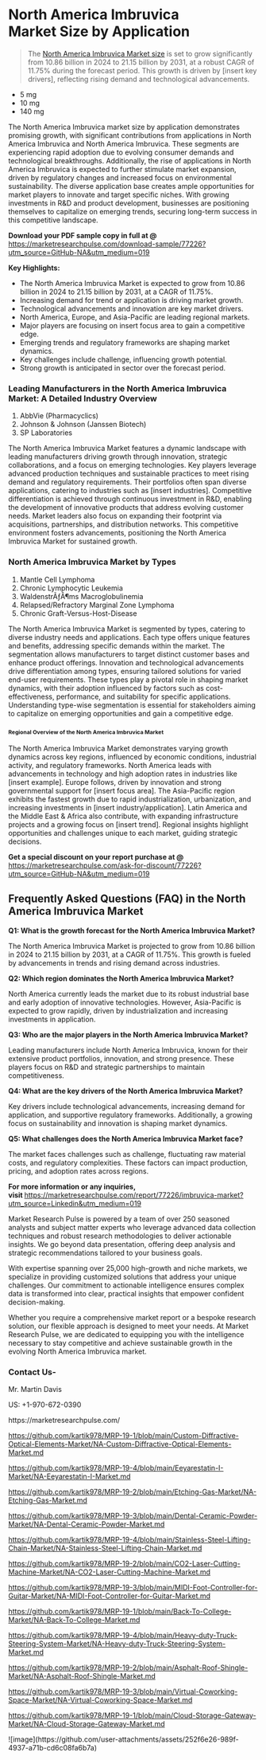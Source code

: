 <h1>North America Imbruvica Market&nbsp;Size by Application</h1><blockquote><p>The <a href="https://marketresearchpulse.com/download-sample/77226?utm_source=GitHub-NA&amp;utm_medium=019">North America Imbruvica Market size</a> is set to grow significantly from 10.86 billion in 2024 to 21.15 billion by 2031, at a robust CAGR of 11.75% during the forecast period. This growth is driven by [insert key drivers], reflecting rising demand and technological advancements.</p></blockquote><ul><li>5 mg <li> 10 mg <li> 140 mg</li></ul><p>The North America Imbruvica market size by application demonstrates promising growth, with significant contributions from applications in North America Imbruvica and North America Imbruvica. These segments are experiencing rapid adoption due to evolving consumer demands and technological breakthroughs. Additionally, the rise of applications in North America Imbruvica is expected to further stimulate market expansion, driven by regulatory changes and increased focus on environmental sustainability. The diverse application base creates ample opportunities for market players to innovate and target specific niches. With growing investments in R&D and product development, businesses are positioning themselves to capitalize on emerging trends, securing long-term success in this competitive landscape.</p><p><strong>Download your PDF sample copy in full at @ </strong><a href="https://marketresearchpulse.com/download-sample/77226?utm_source=GitHub-NA&amp;utm_medium=019">https://marketresearchpulse.com/download-sample/77226?utm_source=GitHub-NA&amp;utm_medium=019</a></p><p><strong>Key Highlights: </strong></p><ul><li>The North America Imbruvica Market is expected to grow from 10.86 billion in 2024 to 21.15 billion by 2031, at a CAGR of 11.75%.</li><li>Increasing demand for trend or application is driving market growth.</li><li>Technological advancements and innovation are key market drivers.</li><li>North America, Europe, and Asia-Pacific are leading regional markets.</li><li>Major players are focusing on insert focus area to gain a competitive edge.</li><li>Emerging trends and regulatory frameworks are shaping market dynamics.</li><li>Key challenges include challenge, influencing growth potential.</li><li>Strong growth is anticipated in sector over the forecast period.</li></ul><h3>Leading Manufacturers in the North America Imbruvica Market: A Detailed Industry Overview</h3><ol><li>AbbVie (Pharmacyclics)</li><li>Johnson & Johnson (Janssen Biotech)</li><li>SP Laboratories</li></ol><div class="flex max-w-full flex-col flex-grow"><div class="min-h-8 text-message flex w-full flex-col items-end gap-2 whitespace-normal break-words [.text-message+&amp;]:mt-5" dir="auto" data-message-author-role="assistant" data-message-id="fd8432e4-4910-450d-b182-61b7bfb0a01f" data-message-model-slug="gpt-4o"><div class="flex w-full flex-col gap-1 empty:hidden first:pt-[3px]"><div class="markdown prose w-full break-words dark:prose-invert light"><p>The North America Imbruvica Market features a dynamic landscape with leading manufacturers driving growth through innovation, strategic collaborations, and a focus on emerging technologies. Key players leverage advanced production techniques and sustainable practices to meet rising demand and regulatory requirements. Their portfolios often span diverse applications, catering to industries such as [insert industries]. Competitive differentiation is achieved through continuous investment in R&amp;D, enabling the development of innovative products that address evolving customer needs. Market leaders also focus on expanding their footprint via acquisitions, partnerships, and distribution networks. This competitive environment fosters advancements, positioning the North America Imbruvica Market for sustained growth.</p></div></div></div></div><h3>North America Imbruvica Market by Types</h3><ol><li>Mantle Cell Lymphoma <li> Chronic Lymphocytic Leukemia <li> WaldenstrÃƒÂ¶ms Macroglobulinemia <li> Relapsed/Refractory Marginal Zone Lymphoma <li> Chronic Graft-Versus-Host-Disease</li></ol><div class="flex max-w-full flex-col flex-grow"><div class="min-h-8 text-message flex w-full flex-col items-end gap-2 whitespace-normal break-words [.text-message+&amp;]:mt-5" dir="auto" data-message-author-role="assistant" data-message-id="084470be-0bb7-4664-bddf-5156b4f41249" data-message-model-slug="gpt-4o-mini"><div class="flex w-full flex-col gap-1 empty:hidden first:pt-[3px]"><div class="markdown prose w-full break-words dark:prose-invert light"><p>The North America Imbruvica Market is segmented by types, catering to diverse industry needs and applications. Each type offers unique features and benefits, addressing specific demands within the market. The segmentation allows manufacturers to target distinct customer bases and enhance product offerings. Innovation and technological advancements drive differentiation among types, ensuring tailored solutions for varied end-user requirements. These types play a pivotal role in shaping market dynamics, with their adoption influenced by factors such as cost-effectiveness, performance, and suitability for specific applications. Understanding type-wise segmentation is essential for stakeholders aiming to capitalize on emerging opportunities and gain a competitive edge.</p></div></div></div></div><h3><span style="font-size: 11px;">Regional Overview of the North America Imbruvica Market</span></h3><div class="flex max-w-full flex-col flex-grow"><div class="min-h-8 text-message flex w-full flex-col items-end gap-2 whitespace-normal break-words [.text-message+&amp;]:mt-5" dir="auto" data-message-author-role="assistant" data-message-id="e9038762-ce64-4e30-91c9-9bd413514231" data-message-model-slug="gpt-4o-mini"><div class="flex w-full flex-col gap-1 empty:hidden first:pt-[3px]"><div class="markdown prose w-full break-words dark:prose-invert light"><p>The North America Imbruvica Market demonstrates varying growth dynamics across key regions, influenced by economic conditions, industrial activity, and regulatory frameworks. North America leads with advancements in technology and high adoption rates in industries like [insert example]. Europe follows, driven by innovation and strong governmental support for [insert focus area]. The Asia-Pacific region exhibits the fastest growth due to rapid industrialization, urbanization, and increasing investments in [insert industry/application]. Latin America and the Middle East &amp; Africa also contribute, with expanding infrastructure projects and a growing focus on [insert trend]. Regional insights highlight opportunities and challenges unique to each market, guiding strategic decisions.</p></div></div></div></div><p><strong>Get a special discount on your report purchase at @ </strong><a href="https://marketresearchpulse.com/ask-for-discount/77226?utm_source=GitHub-NA&amp;utm_medium=019">https://marketresearchpulse.com/ask-for-discount/77226?utm_source=GitHub-NA&amp;utm_medium=019</a></p><h2>Frequently Asked Questions (FAQ) in the North America Imbruvica Market</h2><p><strong>Q1: What is the growth forecast for the North America Imbruvica Market?</strong></p><p>The North America Imbruvica Market is projected to grow from 10.86 billion in 2024 to 21.15 billion by 2031, at a CAGR of 11.75%. This growth is fueled by advancements in trends and rising demand across industries.</p><p><strong>Q2: Which region dominates the North America Imbruvica Market?</strong></p><p>North America currently leads the market due to its robust industrial base and early adoption of innovative technologies. However, Asia-Pacific is expected to grow rapidly, driven by industrialization and increasing investments in application.</p><p><strong>Q3: Who are the major players in the North America Imbruvica Market?</strong></p><p>Leading manufacturers include North America Imbruvica, known for their extensive product portfolios, innovation, and strong presence. These players focus on R&amp;D and strategic partnerships to maintain competitiveness.</p><p><strong>Q4: What are the key drivers of the North America Imbruvica Market?</strong></p><p>Key drivers include technological advancements, increasing demand for application, and supportive regulatory frameworks. Additionally, a growing focus on sustainability and innovation is shaping market dynamics.</p><p><strong>Q5: What challenges does the North America Imbruvica Market face?</strong></p><p>The market faces challenges such as challenge, fluctuating raw material costs, and regulatory complexities. These factors can impact production, pricing, and adoption rates across regions.</p><p><strong>For more information or any inquiries, visit&nbsp;</strong><a href="https://marketresearchpulse.com/report/77226/imbruvica-market?utm_source=Linkedin&utm_medium=019">https://marketresearchpulse.com/report/77226/imbruvica-market?utm_source=Linkedin&utm_medium=019</a></p><p>Market Research Pulse is powered by a team of over 250 seasoned analysts and subject matter experts who leverage advanced data collection techniques and robust research methodologies to deliver actionable insights. We go beyond data presentation, offering deep analysis and strategic recommendations tailored to your business goals.</p><p>With expertise spanning over 25,000 high-growth and niche markets, we specialize in providing customized solutions that address your unique challenges. Our commitment to actionable intelligence ensures complex data is transformed into clear, practical insights that empower confident decision-making.</p><p>Whether you require a comprehensive market report or a bespoke research solution, our flexible approach is designed to meet your needs. At Market Research Pulse, we are dedicated to equipping you with the intelligence necessary to stay competitive and achieve sustainable growth in the evolving North America Imbruvica market.</p><h3><strong>Contact Us-</strong></h3><p>Mr. Martin Davis</p><p>US: +1-970-672-0390</p><p>https://marketresearchpulse.com/</p><p><a href="https://github.com/kartik978/MRP-19-1/blob/main/Custom-Diffractive-Optical-Elements-Market/NA-Custom-Diffractive-Optical-Elements-Market.md">https://github.com/kartik978/MRP-19-1/blob/main/Custom-Diffractive-Optical-Elements-Market/NA-Custom-Diffractive-Optical-Elements-Market.md</a></p><p><a href="https://github.com/kartik978/MRP-19-4/blob/main/Eeyarestatin-I-Market/NA-Eeyarestatin-I-Market.md">https://github.com/kartik978/MRP-19-4/blob/main/Eeyarestatin-I-Market/NA-Eeyarestatin-I-Market.md</a></p><p><a href="https://github.com/kartik978/MRP-19-2/blob/main/Etching-Gas-Market/NA-Etching-Gas-Market.md">https://github.com/kartik978/MRP-19-2/blob/main/Etching-Gas-Market/NA-Etching-Gas-Market.md</a></p><p><a href="https://github.com/kartik978/MRP-19-3/blob/main/Dental-Ceramic-Powder-Market/NA-Dental-Ceramic-Powder-Market.md">https://github.com/kartik978/MRP-19-3/blob/main/Dental-Ceramic-Powder-Market/NA-Dental-Ceramic-Powder-Market.md</a></p><p><a href="https://github.com/kartik978/MRP-19-4/blob/main/Stainless-Steel-Lifting-Chain-Market/NA-Stainless-Steel-Lifting-Chain-Market.md">https://github.com/kartik978/MRP-19-4/blob/main/Stainless-Steel-Lifting-Chain-Market/NA-Stainless-Steel-Lifting-Chain-Market.md</a></p><p><a href="https://github.com/kartik978/MRP-19-2/blob/main/CO2-Laser-Cutting-Machine-Market/NA-CO2-Laser-Cutting-Machine-Market.md">https://github.com/kartik978/MRP-19-2/blob/main/CO2-Laser-Cutting-Machine-Market/NA-CO2-Laser-Cutting-Machine-Market.md</a></p><p><a href="https://github.com/kartik978/MRP-19-3/blob/main/MIDI-Foot-Controller-for-Guitar-Market/NA-MIDI-Foot-Controller-for-Guitar-Market.md">https://github.com/kartik978/MRP-19-3/blob/main/MIDI-Foot-Controller-for-Guitar-Market/NA-MIDI-Foot-Controller-for-Guitar-Market.md</a></p><p><a href="https://github.com/kartik978/MRP-19-1/blob/main/Back-To-College-Market/NA-Back-To-College-Market.md">https://github.com/kartik978/MRP-19-1/blob/main/Back-To-College-Market/NA-Back-To-College-Market.md</a></p><p><a href="https://github.com/kartik978/MRP-19-4/blob/main/Heavy-duty-Truck-Steering-System-Market/NA-Heavy-duty-Truck-Steering-System-Market.md">https://github.com/kartik978/MRP-19-4/blob/main/Heavy-duty-Truck-Steering-System-Market/NA-Heavy-duty-Truck-Steering-System-Market.md</a></p><p><a href="https://github.com/kartik978/MRP-19-2/blob/main/Asphalt-Roof-Shingle-Market/NA-Asphalt-Roof-Shingle-Market.md">https://github.com/kartik978/MRP-19-2/blob/main/Asphalt-Roof-Shingle-Market/NA-Asphalt-Roof-Shingle-Market.md</a></p><p><a href="https://github.com/kartik978/MRP-19-3/blob/main/Virtual-Coworking-Space-Market/NA-Virtual-Coworking-Space-Market.md">https://github.com/kartik978/MRP-19-3/blob/main/Virtual-Coworking-Space-Market/NA-Virtual-Coworking-Space-Market.md</a></p><p><a href="https://github.com/kartik978/MRP-19-1/blob/main/Cloud-Storage-Gateway-Market/NA-Cloud-Storage-Gateway-Market.md">https://github.com/kartik978/MRP-19-1/blob/main/Cloud-Storage-Gateway-Market/NA-Cloud-Storage-Gateway-Market.md</a></p>
![image](https://github.com/user-attachments/assets/252f6e26-989f-4937-a71b-cd6c08fa6b7a)
